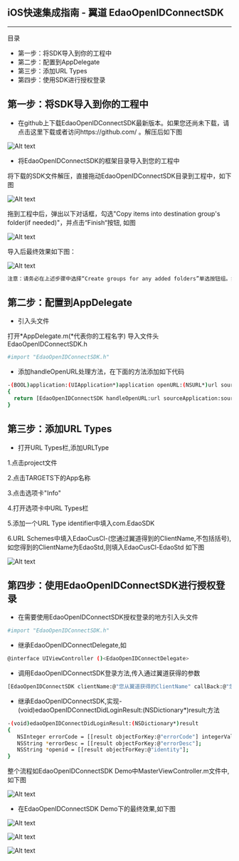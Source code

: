 iOS快速集成指南 - 翼道 EdaoOpenIDConnectSDK
---
---
目录

  - 第一步：将SDK导入到你的工程中
  - 第二步：配置到AppDelegate
  - 第三步：添加URL Types
  - 第四步：使用SDK进行授权登录

第一步：将SDK导入到你的工程中
----

  - 在github上下载EdaoOpenIDConnectSDK最新版本。如果您还尚未下载，请点击这里下载或者访问https://github.com/ 。解压后如下图

  ![Alt text](https://raw.githubusercontent.com/EdaoTechLtd/edao-openid-connect-demo-ios/master/doc/resources/1.png)
  
  - 将EdaoOpenIDConnectSDK的框架目录导入到您的工程中
  
  将下载的SDK文件解压，直接拖动EdaoOpenIDConnectSDK目录到工程中，如下图
  
  ![Alt text](https://raw.githubusercontent.com/EdaoTechLtd/edao-openid-connect-demo-ios/master/doc/resources/2.png)

  拖到工程中后，弹出以下对话框，勾选"Copy items into destination group's folder(if needed)"，并点击“Finish“按钮, 如图
  
  ![Alt text](https://raw.githubusercontent.com/EdaoTechLtd/edao-openid-connect-demo-ios/master/doc/resources/3.png)
  
  导入后最终效果如下图：
  
  ![Alt text](https://raw.githubusercontent.com/EdaoTechLtd/edao-openid-connect-demo-ios/master/doc/resources/4.png)
  
  ```sh
  注意：请务必在上述步骤中选择“Create groups for any added folders”单选按钮组。如果你选择“Create folder references for any added folders”，一个蓝色的文件夹引用将被添加到项目并且将无法找到它的资源。
  ```
  
第二步：配置到AppDelegate
----

  - 引入头文件
  
  打开*AppDelegate.m(*代表你的工程名字) 导入文件头EdaoOpenIDConnectSDK.h

  ```sh
  #import "EdaoOpenIDConnectSDK.h"
  ```
  
  - 添加handleOpenURL处理方法，在下面的方法添加如下代码
  
  ```sh
  -(BOOL)application:(UIApplication*)application openURL:(NSURL*)url sourceApplication:(NSString*)sourceApplication
{
    return [EdaoOpenIDConnectSDK handleOpenURL:url sourceApplication:sourceApplication annotation:annotation];     
}
  ```
  
第三步：添加URL Types
----

  - 打开URL Types栏,添加URLType
  
  1.点击project文件

  2.点击TARGETS下的App名称
  
  3.点击选项卡"Info"
  
  4.打开选项卡中URL Types栏
  
  5.添加一个URL Type identifier中填入com.EdaoSDK
  
  6.URL Schemes中填入EdaoCusCl-(您通过翼道得到的ClientName,不包括括号),如您得到的ClientName为EdaoStd,则填入EdaoCusCl-EdaoStd 如下图

  ![Alt text](https://raw.githubusercontent.com/EdaoTechLtd/edao-openid-connect-demo-ios/master/doc/resources/5.png)
  
第四步：使用EdaoOpenIDConnectSDK进行授权登录
----

  - 在需要使用EdaoOpenIDConnectSDK授权登录的地方引入头文件
  ```sh
  #import "EdaoOpenIDConnectSDK.h"
  ```
  
  - 继承EdaoOpenIDConnectDelegate,如
  ```sh
  @interface UIViewController ()<EdaoOpenIDConnectDelegate>
  ```
  
  - 调用EdaoOpenIDConnectSDK登录方法,传入通过翼道获得的参数
  ```sh
  [EdaoOpenIDConnectSDK clientName:@"您从翼道获得的ClientName" callBack:@"您在翼道设置的Return Url" credentials:@"您从翼道获得的RSA公钥Base64字符串" delegate:self];
  ```
  
  - 继承EdaoOpenIDConnectSDK,实现-(void)edaoOpenIDConnectDidLoginResult:(NSDictionary*)result;方法
  ```sh
  -(void)edaoOpenIDConnectDidLoginResult:(NSDictionary*)result
  {
     NSInteger errorCode = [[result objectForKey:@"errorCode"] integerValue];
     NSString *errorDesc = [[result objectForKey:@"errorDesc"];
     NSString *openid = [[result objectForKey:@"identity"];
  }
  ```
  
  整个流程如EdaoOpenIDConnectSDK Demo中MasterViewController.m文件中,如下图
  
  ![Alt text](https://raw.githubusercontent.com/EdaoTechLtd/edao-openid-connect-demo-ios/master/doc/resources/6.png)
  
  - 在EdaoOpenIDConnectSDK Demo下的最终效果,如下图
  
  ![Alt text](https://raw.githubusercontent.com/EdaoTechLtd/edao-openid-connect-demo-ios/master/doc/resources/7.png)
  
  ![Alt text](https://raw.githubusercontent.com/EdaoTechLtd/edao-openid-connect-demo-ios/master/doc/resources/8.png)
  
  ![Alt text](https://raw.githubusercontent.com/EdaoTechLtd/edao-openid-connect-demo-ios/master/doc/resources/9.png)

  
